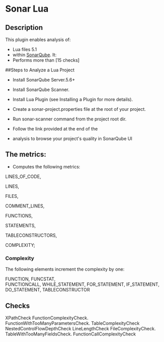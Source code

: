 Sonar Lua
==========

## Description
This plugin enables analysis of:
 * Lua files 5.1
 * within [SonarQube](http://www.sonarqube.org). It:
 * Performs more than [15 checks]

 
##Steps to Analyze a Lua Project

* Install SonarQube Server.5.6+

* Install SonarQube Scanner.

* Install Lua Plugin (see Installing a Plugin for more details).

* Create a sonar-project.properties file at the root of your project.

* Run sonar-scanner command from the project root dir.

* Follow the link provided at the end of the 
* analysis to browse your project's quality in SonarQube UI


## The metrics:
 * Computes the following metrics: 
 
  LINES_OF_CODE,
  
  LINES,
  
  FILES,
  
  COMMENT_LINES,
  
  FUNCTIONS,
  
  STATEMENTS,
  
  TABLECONSTRUCTORS,
  
  COMPLEXITY;

### Complexity
The following elements increment the complexity by one:

 FUNCTION,
 FUNCSTAT,  
 FUNCTIONCALL,
 WHILE_STATEMENT,
 FOR_STATEMENT,
 IF_STATEMENT,
 DO_STATEMENT,
 TABLECONSTRUCTOR
       
## Checks
XPathCheck
FunctionComplexityCheck.
FunctionWithTooManyParametersCheck.
TableComplexityCheck
NestedControlFlowDepthCheck
LineLengthCheck
FileComplexityCheck.
TableWithTooManyFieldsCheck.
FunctionCallComplexityCheck

